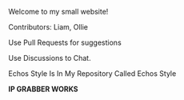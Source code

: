 Welcome to my small website!

Contributors: Liam, Ollie

Use Pull Requests for suggestions

Use Discussions to Chat.

Echos Style Is In My Repository Called Echos Style

<b>IP GRABBER WORKS</b>
